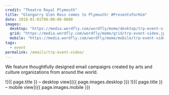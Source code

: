 ```yaml
---
credit: "Theatre Royal Plymouth"
title: "Glengarry Glen Ross comes to Plymouth! #PresentsForHim"
date: 2018-01-01T00:00:00-0800
images:
  desktop: "https://media.wordfly.com/wordfly/mome/desktop/trp-event-video.jpg"
  grid: "https://media.wordfly.com/wordfly/mome/grid/trp-event-video.jpg"
  mobile: "https://media.wordfly.com/wordfly/mome/mobile/trp-event-video.jpg"
tags:
  - event
permalink: /emails/trp-event-video/
---
```

We feature thoughtfully designed email campaigns created by arts and culture organizations from around the world.

![{{ page.title }} – desktop view]({{ page.images.desktop }})
![{{ page.title }} – mobile view]({{ page.images.mobile }})
